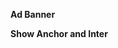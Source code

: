 **Ad Banner**
<meta name="ad-slot-info" content="adunit_1,div_1;adunit_2,div_2">

**Show Anchor and Inter**

<script>
     var intertialsSlotId= "adunit_inter";
     var anchorSlotId= "adunit_anchor";
</script>
